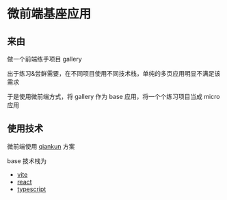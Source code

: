 # 微前端基座应用

## 来由

做一个前端练手项目 gallery

出于练习&尝鲜需要，在不同项目使用不同技术栈，单纯的多页应用明显不满足该需求

于是使用微前端方式，将 gallery 作为 base 应用，将一个个练习项目当成 micro 应用

## 使用技术

微前端使用 [qiankun](https://qiankun.umijs.org/zh/guide) 方案

base 技术栈为

- [vite](https://cn.vitejs.dev/guide/)
- [react](https://zh-hans.reactjs.org/)
- [typescript](https://www.typescriptlang.org/)
